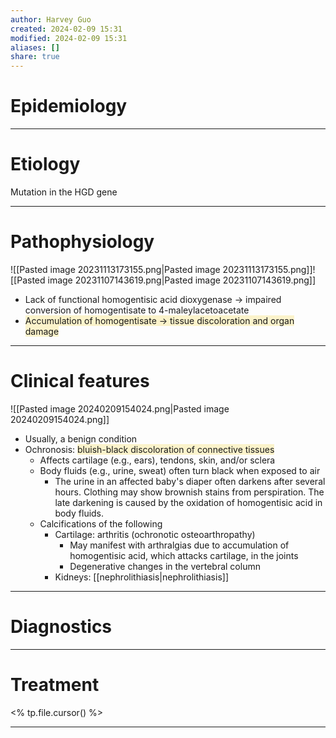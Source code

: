 ```yaml
---
author: Harvey Guo
created: 2024-02-09 15:31
modified: 2024-02-09 15:31
aliases: []
share: true
---
```

# Epidemiology


---
# Etiology
Mutation in the HGD gene

---
# Pathophysiology
![[Pasted image 20231113173155.png|Pasted image 20231113173155.png]]![[Pasted image 20231107143619.png|Pasted image 20231107143619.png]]
- Lack of functional homogentisic acid dioxygenase → impaired conversion of homogentisate to 4-maleylacetoacetate
- <span style="background:rgba(240, 200, 0, 0.2)">Accumulation of homogentisate → tissue discoloration and organ damage</span>

---
# Clinical features
![[Pasted image 20240209154024.png|Pasted image 20240209154024.png]]
- Usually, a benign condition
- Ochronosis: <span style="background:rgba(240, 200, 0, 0.2)">bluish-black discoloration of connective tissues</span> 
	- Affects cartilage (e.g., ears), tendons, skin, and/or sclera
	- Body fluids (e.g., urine, sweat) often turn black when exposed to air 
		- The urine in an affected baby's diaper often darkens after several hours. Clothing may show brownish stains from perspiration. The late darkening is caused by the oxidation of homogentisic acid in body fluids.
	- Calcifications of the following
		- Cartilage: arthritis (ochronotic osteoarthropathy)
			- May manifest with arthralgias due to accumulation of homogentisic acid, which attacks cartilage, in the joints
			- Degenerative changes in the vertebral column
		- Kidneys: [[nephrolithiasis|nephrolithiasis]]

---
# Diagnostics


---
# Treatment
<% tp.file.cursor() %>

---
